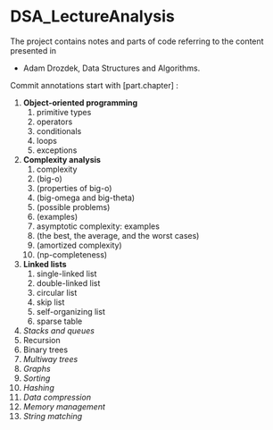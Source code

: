 # DSA_LectureAnalysis

The project contains notes and parts of code referring to the content presented in 
+ Adam Drozdek, Data Structures and Algorithms.

Commit annotations start with [part.chapter] :
 
<ol type="1">
<li><b>Object-oriented programming</b>
<ol type="1">
<li>primitive types</li>
<li>operators</li>
<li>conditionals</li>
<li>loops</li>
<li>exceptions</li>
</ol></li>
<li><b>Complexity analysis</b>
<ol type="1">
 <li>complexity</li>
 <li>(big-o)</li>
 <li>(properties of big-o)</li>
 <li>(big-omega and big-theta)</li>
 <li>(possible problems)</li>
 <li>(examples)</li>
 <li>asymptotic complexity: examples</li>
 <li>(the best, the average, and the worst cases)</li>
 <li>(amortized complexity)</li>
 <li>(np-completeness)</li>
</ol></li>
<li><b>Linked lists</b>
<ol type="1">
<li>single-linked list</li>
<li>double-linked list</li>
<li>circular list</li>
<li>skip list</li>
<li>self-organizing list</li>
<li>sparse table</li>
</ol></li>
 <li><i>Stacks and queues</i></li>
<li>Recursion</li>
<li>Binary trees</li>
<li><i>Multiway trees</i></li>
<li><i>Graphs</i></li>
<li><i>Sorting</i></li>
<li><i>Hashing</i></li>
<li><i>Data compression</i></li>
<li><i>Memory management</i></li>
<li><i>String matching</i></li>
</ol>
